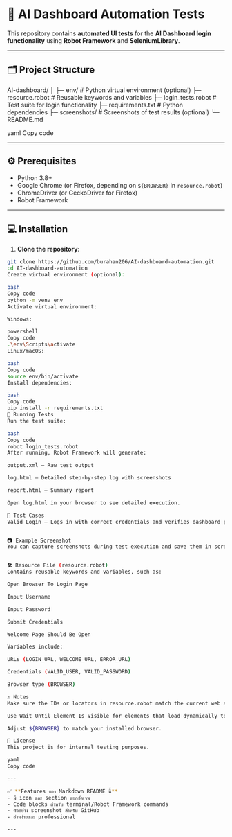 # 🏢 AI Dashboard Automation Tests

This repository contains **automated UI tests** for the **AI Dashboard login functionality** using **Robot Framework** and **SeleniumLibrary**.

---

## 🗂 Project Structure

AI-dashboard/
│
├─ env/ # Python virtual environment (optional)
├─ resource.robot # Reusable keywords and variables
├─ login_tests.robot # Test suite for login functionality
├─ requirements.txt # Python dependencies
├─ screenshots/ # Screenshots of test results (optional)
└─ README.md

yaml
Copy code

---

## ⚙️ Prerequisites

- Python 3.8+  
- Google Chrome (or Firefox, depending on `${BROWSER}` in `resource.robot`)  
- ChromeDriver (or GeckoDriver for Firefox)  
- Robot Framework

---

## 💻 Installation

1. **Clone the repository**:

```bash
git clone https://github.com/burahan206/AI-dashboard-automation.git
cd AI-dashboard-automation
Create virtual environment (optional):

bash
Copy code
python -m venv env
Activate virtual environment:

Windows:

powershell
Copy code
.\env\Scripts\activate
Linux/macOS:

bash
Copy code
source env/bin/activate
Install dependencies:

bash
Copy code
pip install -r requirements.txt
🚀 Running Tests
Run the test suite:

bash
Copy code
robot login_tests.robot
After running, Robot Framework will generate:

output.xml – Raw test output

log.html – Detailed step-by-step log with screenshots

report.html – Summary report

Open log.html in your browser to see detailed execution.

🧪 Test Cases
Valid Login – Logs in with correct credentials and verifies dashboard page


📷 Example Screenshot
You can capture screenshots during test execution and save them in screenshots/ folder:


🛠 Resource File (resource.robot)
Contains reusable keywords and variables, such as:

Open Browser To Login Page

Input Username

Input Password

Submit Credentials

Welcome Page Should Be Open

Variables include:

URLs (LOGIN_URL, WELCOME_URL, ERROR_URL)

Credentials (VALID_USER, VALID_PASSWORD)

Browser type (BROWSER)

⚠️ Notes
Make sure the IDs or locators in resource.robot match the current web application.

Use Wait Until Element Is Visible for elements that load dynamically to avoid flakiness.

Adjust ${BROWSER} to match your installed browser.

📄 License
This project is for internal testing purposes.

yaml
Copy code

---

✅ **Features ของ Markdown README นี้**
- มี icon และ section แยกชัดเจน  
- Code blocks สำหรับ terminal/Robot Framework commands  
- ตัวอย่าง screenshot สำหรับ GitHub  
- อ่านง่ายและ professional  

---

